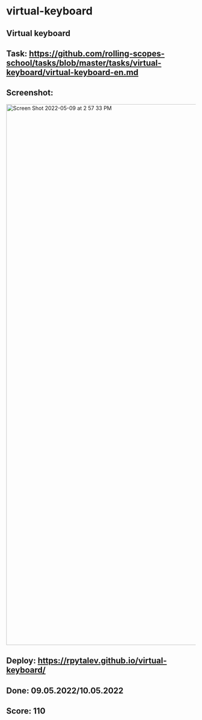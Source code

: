 # virtual-keyboard  
## Virtual keyboard  
## Task: https://github.com/rolling-scopes-school/tasks/blob/master/tasks/virtual-keyboard/virtual-keyboard-en.md  
## Screenshot:
<img width="1440" alt="Screen Shot 2022-05-09 at 2 57 33 PM" src="https://user-images.githubusercontent.com/74142767/167429344-5d9b3f1d-f6c2-4cdb-a10d-d82fb4641800.png">

## Deploy: https://rpytalev.github.io/virtual-keyboard/  
## Done: 09.05.2022/10.05.2022  
## Score: 110  
